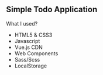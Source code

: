 ## Simple Todo Application

What I used?
- HTML5 & CSS3
- Javascript
- Vue.js CDN
- Web Components
- Sass/Scss
- LocalStorage

